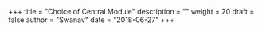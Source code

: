 +++
title = "Choice of Central Module"
description = ""
weight = 20
draft = false
author = "Swanav"
date = "2018-06-27"
+++

